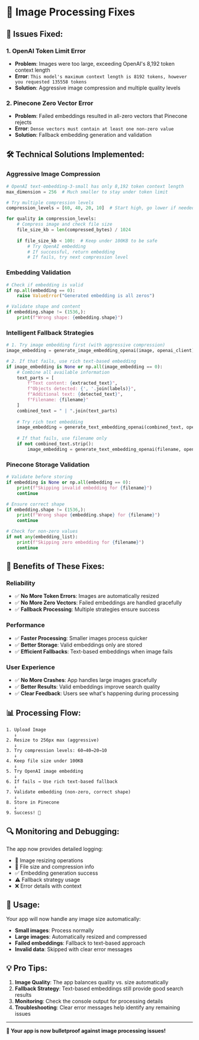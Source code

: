 # 🔧 Image Processing Fixes

## 🚨 **Issues Fixed:**

### 1. **OpenAI Token Limit Error**
- **Problem**: Images were too large, exceeding OpenAI's 8,192 token context length
- **Error**: `This model's maximum context length is 8192 tokens, however you requested 135558 tokens`
- **Solution**: Aggressive image compression and multiple quality levels

### 2. **Pinecone Zero Vector Error**
- **Problem**: Failed embeddings resulted in all-zero vectors that Pinecone rejects
- **Error**: `Dense vectors must contain at least one non-zero value`
- **Solution**: Fallback embedding generation and validation

## 🛠️ **Technical Solutions Implemented:**

### **Aggressive Image Compression**
```python
# OpenAI text-embedding-3-small has only 8,192 token context length
max_dimension = 256  # Much smaller to stay under token limit

# Try multiple compression levels
compression_levels = [60, 40, 20, 10]  # Start high, go lower if needed

for quality in compression_levels:
    # Compress image and check file size
    file_size_kb = len(compressed_bytes) / 1024
    
    if file_size_kb < 100:  # Keep under 100KB to be safe
        # Try OpenAI embedding
        # If successful, return embedding
        # If fails, try next compression level
```

### **Embedding Validation**
```python
# Check if embedding is valid
if np.all(embedding == 0):
    raise ValueError("Generated embedding is all zeros")

# Validate shape and content
if embedding.shape != (1536,):
    print(f"Wrong shape: {embedding.shape}")
```

### **Intelligent Fallback Strategies**
```python
# 1. Try image embedding first (with aggressive compression)
image_embedding = generate_image_embedding_openai(image, openai_client)

# 2. If that fails, use rich text-based embedding
if image_embedding is None or np.all(image_embedding == 0):
    # Combine all available information
    text_parts = [
        f"Text content: {extracted_text}",
        f"Objects detected: {', '.join(labels)}",
        f"Additional text: {detected_text}",
        f"Filename: {filename}"
    ]
    combined_text = " | ".join(text_parts)
    
    # Try rich text embedding
    image_embedding = generate_text_embedding_openai(combined_text, openai_client)
    
    # If that fails, use filename only
    if not combined_text.strip():
        image_embedding = generate_text_embedding_openai(filename, openai_client)
```

### **Pinecone Storage Validation**
```python
# Validate before storing
if embedding is None or np.all(embedding == 0):
    print(f"Skipping invalid embedding for {filename}")
    continue

# Ensure correct shape
if embedding.shape != (1536,):
    print(f"Wrong shape {embedding.shape} for {filename}")
    continue

# Check for non-zero values
if not any(embedding_list):
    print(f"Skipping zero embedding for {filename}")
    continue
```

## 🎯 **Benefits of These Fixes:**

### **Reliability**
- ✅ **No More Token Errors**: Images are automatically resized
- ✅ **No More Zero Vectors**: Failed embeddings are handled gracefully
- ✅ **Fallback Processing**: Multiple strategies ensure success

### **Performance**
- ✅ **Faster Processing**: Smaller images process quicker
- ✅ **Better Storage**: Valid embeddings only are stored
- ✅ **Efficient Fallbacks**: Text-based embeddings when image fails

### **User Experience**
- ✅ **No More Crashes**: App handles large images gracefully
- ✅ **Better Results**: Valid embeddings improve search quality
- ✅ **Clear Feedback**: Users see what's happening during processing

## 📊 **Processing Flow:**

```
1. Upload Image
   ↓
2. Resize to 256px max (aggressive)
   ↓
3. Try compression levels: 60→40→20→10
   ↓
4. Keep file size under 100KB
   ↓
5. Try OpenAI image embedding
   ↓
6. If fails → Use rich text-based fallback
   ↓
7. Validate embedding (non-zero, correct shape)
   ↓
8. Store in Pinecone
   ↓
9. Success! 🎉
```

## 🔍 **Monitoring and Debugging:**

The app now provides detailed logging:
- 🔄 Image resizing operations
- 📏 File size and compression info
- ✅ Embedding generation success
- ⚠️ Fallback strategy usage
- ❌ Error details with context

## 🚀 **Usage:**

Your app will now handle any image size automatically:
- **Small images**: Process normally
- **Large images**: Automatically resized and compressed
- **Failed embeddings**: Fallback to text-based approach
- **Invalid data**: Skipped with clear error messages

## 💡 **Pro Tips:**

1. **Image Quality**: The app balances quality vs. size automatically
2. **Fallback Strategy**: Text-based embeddings still provide good search results
3. **Monitoring**: Check the console output for processing details
4. **Troubleshooting**: Clear error messages help identify any remaining issues

---

**🎉 Your app is now bulletproof against image processing issues!**
